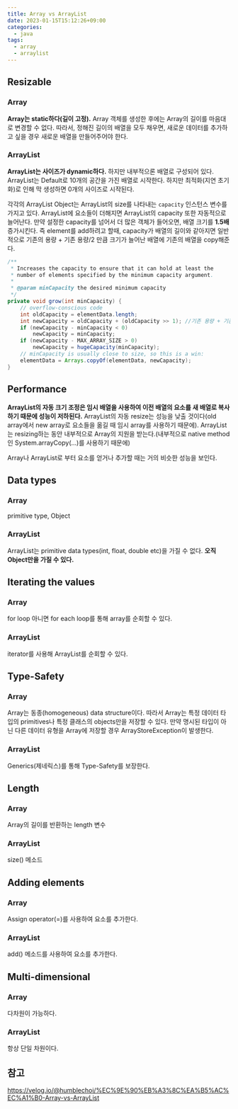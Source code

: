 ```yaml
---
title: Array vs ArrayList
date: 2023-01-15T15:12:26+09:00
categories:
  - java
tags: 
  - array
  - arraylist
---
```


## Resizable

### Array
**Array는 static하다(길이 고정).** Array 객체를 생성한 후에는 Array의 길이를 마음대로 변경할 수 없다. 따라서, 정해진 길이의 배열을 모두 채우면, 새로운 데이터를 추가하고 싶을 경우 새로운 배열을 만들어주어야 한다.

### ArrayList
**ArrayList는 사이즈가 dynamic하다.** 하지만 내부적으론 배열로 구성되어 있다. ArrayList는 Default로 10개의 공간을 가진 배열로 시작한다. 하지만 최적화(지연 초기화)로 인해 막 생성하면 0개의 사이즈로 시작된다. 

각각의 ArrayList Object는 ArrayList의 size를 나타내는 `capacity` 인스턴스 변수를 가지고 있다. ArrayList에 요소들이 더해지면 ArrayList의 capacity 또한 자동적으로 늘어난다. 만약 설정한 capacity를 넘어서 더 많은 객체가 들어오면, 배열 크기를 **1.5배** 증가시킨다. 즉 element를 add하려고 할때, capacity가 배열의 길이와 같아지면 일반적으로 기존의 용량 + 기존 용량/2 만큼 크기가 늘어난 배열에 기존의 배열을 copy해준다.

```java
/**
 * Increases the capacity to ensure that it can hold at least the
 * number of elements specified by the minimum capacity argument.
 *
 * @param minCapacity the desired minimum capacity
 */
private void grow(int minCapacity) {
    // overflow-conscious code
    int oldCapacity = elementData.length;
    int newCapacity = oldCapacity + (oldCapacity >> 1); //기존 용량 + 기존 용량 /2 (우측 shift 연산)
    if (newCapacity - minCapacity < 0)
        newCapacity = minCapacity;
    if (newCapacity - MAX_ARRAY_SIZE > 0)
        newCapacity = hugeCapacity(minCapacity);
    // minCapacity is usually close to size, so this is a win:
    elementData = Arrays.copyOf(elementData, newCapacity);
}
```

## Performance
**ArrayList의 자동 크기 조정은 임시 배열을 사용하여 이전 배열의 요소를 새 배열로 복사하기 때문에 성능이 저하된다.**
ArrayList의 자동 resize는 성능을 낮출 것이다(old array에서 new array로 요소들을 옮길 때 임시 array를 사용하기 때문에). ArrayList는 resizing하는 동안 내부적으로 Array의 지원을 받는다.(내부적으로 native method인 System.arrayCopy(...)를 사용하기 때문에)

Array나 ArrayList로 부터 요소를 얻거나 추가할 때는 거의 비슷한 성능을 보인다.

## Data types
### Array
primitive type, Object

### ArrayList
ArrayList는 primitive data types(int, float, double etc)을 가질 수 없다. **오직 Object만을 가질 수 있다.**

## Iterating the values
### Array
for loop 아니면 for each loop를 통해 array를 순회할 수 있다.

### ArrayList
iterator를 사용해 ArrayList를 순회할 수 있다.

## Type-Safety
### Array
Array는 동종(homogeneous) data structure이다. 따라서 Array는 특정 데이터 타입의 primitives나 특정 클래스의 objects만을 저장할 수 있다. 만약 명시된 타입이 아닌 다른 데이터 유형을 Array에 저장할 경우 ArrayStoreException이 발생한다.

### ArrayList
Generics(제네릭스)를 통해 Type-Safety를 보장한다.

## Length
### Array
Array의 길이를 반환하는 length 변수

### ArrayList
size() 메소드

## Adding elements
### Array
Assign operator(=)를 사용하여 요소를 추가한다.

### ArrayList
add() 메소드를 사용하여 요소를 추가한다.

## Multi-dimensional
### Array
다차원이 가능하다.

### ArrayList
항상 단일 차원이다.

## 참고
https://velog.io/@humblechoi/%EC%9E%90%EB%A3%8C%EA%B5%AC%EC%A1%B0-Array-vs-ArrayList
